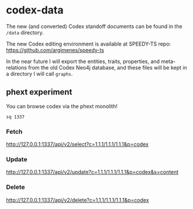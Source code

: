 # codex-data
The new (and converted) Codex standoff documents can be found in the ```/data``` directory.

The new Codex editing environment is available at SPEEDY-TS repo: https://github.com/argimenes/speedy-ts

In the near future I will export the entities, traits, properties, and meta-relations from the old Codex Neo4j database, and these files will be kept in a directory I will call ```graphs```.

## phext experiment

You can browse codex via the phext monolith!

```cd phext
sq 1337
```

### Fetch

http://127.0.0.1:1337/api/v2/select?c=1.1.1/1.1.1/1.1.1&p=codex

### Update

http://127.0.0.1:1337/api/v2/update?c=1.1.1/1.1.1/1.1.1&p=codex&s=content

### Delete

http://127.0.0.1:1337/api/v2/delete?c=1.1.1/1.1.1/1.1.1&p=codex